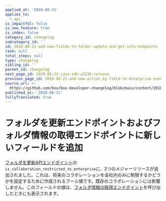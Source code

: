 ```yaml
---
applied_at: '2018-08-21'
applies_to:
  - api
is_impactful: false
is_new_feature: true
is_index: false
category_id: changelog
subcategory_id: ''
id: 2018-08-21-add-new-fields-to-folder-update-and-get-info-endpoints
rank: null
total_steps: null
type: changelog
sibling_id: ''
parent_id: changelog
next_page_id: 2018-08-23-java-sdk-v2230-release
previous_page_id: 2018-08-21-add-new-action_by-field-to-enterprise-events
source_url: >-
  https://github.com/box/box-developer-changelog/blob/main/content/2018/08-21-add-new-fields-to-folder-update-and-get-info-endpoints.md
published_at: '2018-08-21'
fullyTranslated: true
---
```

# フォルダを更新エンドポイントおよびフォルダ情報の取得エンドポイントに新しいフィールドを追加

[フォルダを更新APIエンドポイント](endpoint://put-folders-id)の`is_collaboration_restricted_to_enterprise`に、2つのメジャーリリースが追加されました。これは、将来のコラボレーションを会社内のみに制限するかどうかを設定するために作成されるブール値です。既存のコラボレーションには影響しません。このフィールドの値は、[フォルダ情報の取得エンドポイント](endpoint://get-folders-id)を呼び出したときにも表示されます。
